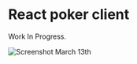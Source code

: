 # React poker client
Work In Progress.

![Screenshot March 13th](https://cloud.githubusercontent.com/assets/8494120/23879476/476f866e-0845-11e7-9e16-f5739c0dae91.png)
